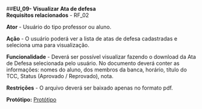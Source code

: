 ##**EU_09- Visualizar Ata de defesa** 
<br>
**Requisitos relacionados** - RF_02

**Ator** - Usuário do tipo professor ou aluno.

**Ação** - O usuário poderá ver a lista de atas de defesa cadastradas e seleciona uma para visualização.

**Funcionalidade** - Deverá ser possível visualizar fazendo o download da Ata de Defesa selecionada pelo usuário. No documento deverá conter as informações: nomes do aluno, dos membros da banca, horário, título do TCC, Status (Aprovado / Reprovado), nota.

**Restrições** - O arquivo deverá ser baixado apenas no formato pdf.

**Protótipo:** [Protótipo](https://drive.google.com/open?id=0B_A4Vwr_SVngR0UtTkRDVTgxSE0)

